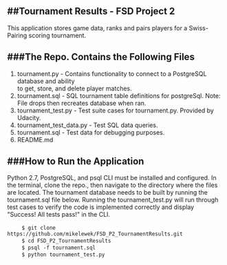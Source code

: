 ##Tournament Results - FSD Project 2
------------------------------------
This application stores game data, ranks and pairs players for a Swiss-Pairing scoring tournament.

###The Repo. Contains the Following Files
-------------------------------------
 1. tournament.py - Contains functionality to connect to a PostgreSQL 
 	database and ability<br>to get, store, and delete player matches.
 2. tournament.sql - SQL tournament table definitions for postgreSql. Note: File drops then recreates database when ran.
 3. tournament_test.py - Test suite cases for tournament.py. Provided by Udacity.
 4. tournament_test_data.py - Test SQL data queries.
 5. tournament.sql - Test data for debugging purposes.
 6. README.md

###How to Run the Application
-------------------------
Python 2.7, PostgreSQL, and psql CLI must be installed and configured.
In the terminal, clone the repo., then navigate to the directory where the files are located.
The tournament database needs to be built by running the tournament.sql file below.
Running the tournament_test.py will run through test cases to verify the code is implemented correctly and display "Success!  All tests pass!" in the CLI.

<pre>
	<code>$ git clone https://github.com/mikelewek/FSD_P2_TournamentResults.git</code>
	<code>$ cd FSD_P2_TournamentResults</code>
	<code>$ psql -f tournament.sql</code>
	<code>$ python tournament_test.py</code>
</pre>